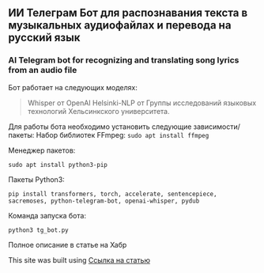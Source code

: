 ## ИИ Телеграм Бот для распознавания текста в музыкальных аудиофайлах и перевода на русский язык
### AI Telegram bot for recognizing and translating song lyrics from an audio file

Бот работает на следующих моделях:

> Whisper от OpenAI
> Helsinki-NLP от Группы исследований языковых технологий Хельсинкского университета.

Для работы бота необходимо установить следующие зависимости/пакеты:
Набор библиотек FFmpeg:
`sudo apt install ffmpeg`

Менеджер пакетов:

`sudo apt install python3-pip`

Пакеты Python3:

`pip install transformers, torch, accelerate, sentencepiece, sacremoses, python-telegram-bot, openai-whisper, pydub`

Команда запуска бота:

`python3 tg_bot.py`

Полное описание в статье на Хабр

This site was built using [Ссылка на статью ](https://habr.com/ru/articles/774806/)
